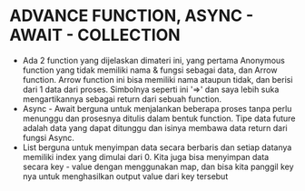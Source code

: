 # ADVANCE FUNCTION, ASYNC - AWAIT - COLLECTION

- Ada 2 function yang dijelaskan dimateri ini, yang pertama Anonymous function yang tidak memiliki nama & fungsi sebagai data, dan Arrow function. Arrow function ini bisa memiliki nama ataupun tidak, dan berisi dari 1 data dari proses. Simbolnya seperti ini '=>' dan saya lebih suka mengartikannya sebagai return dari sebuah function.
- Async - Await berguna untuk menjalankan beberapa proses tanpa perlu menunggu dan prosesnya ditulis dalam bentuk function. Tipe data future adalah data yang dapat ditunggu dan isinya membawa data return dari fungsi Async.
- List berguna untuk menyimpan data secara berbaris dan setiap datanya memiliki index yang dimulai dari 0. Kita juga bisa menyimpan data secara key - value dengan menggunakan map, dan bisa kita panggil key nya untuk menghasilkan output value dari key tersebut
